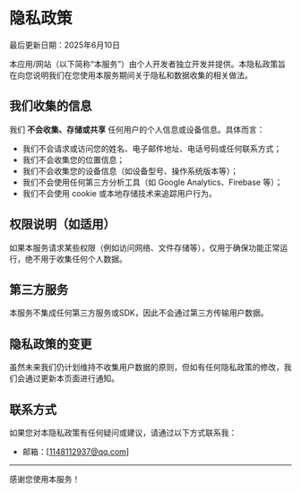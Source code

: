 # 隐私政策

最后更新日期：2025年6月10日

本应用/网站（以下简称“本服务”）由个人开发者独立开发并提供。本隐私政策旨在向您说明我们在您使用本服务期间关于隐私和数据收集的相关做法。

## 我们收集的信息

我们 **不会收集、存储或共享** 任何用户的个人信息或设备信息。具体而言：

- 我们不会请求或访问您的姓名、电子邮件地址、电话号码或任何联系方式；
- 我们不会收集您的位置信息；
- 我们不会收集您的设备信息（如设备型号、操作系统版本等）；
- 我们不会使用任何第三方分析工具（如 Google Analytics、Firebase 等）；
- 我们不会使用 cookie 或本地存储技术来追踪用户行为。

## 权限说明（如适用）

如果本服务请求某些权限（例如访问网络、文件存储等），仅用于确保功能正常运行，绝不用于收集任何个人数据。

## 第三方服务

本服务不集成任何第三方服务或SDK，因此不会通过第三方传输用户数据。

## 隐私政策的变更

虽然未来我们仍计划维持不收集用户数据的原则，但如有任何隐私政策的修改，我们会通过更新本页面进行通知。

## 联系方式

如果您对本隐私政策有任何疑问或建议，请通过以下方式联系我：

- 邮箱：[1148112937@qq.com]

---

感谢您使用本服务！
